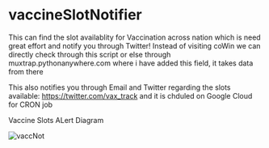 # vaccineSlotNotifier


This can find the slot availablity for Vaccination across nation which is need great effort and notify you through Twitter! Instead of visiting coWin we can directly check through this script or else through muxtrap.pythonanywhere.com where i have added this field, it takes data from there

This also notifies you through Email and Twitter regarding the slots available: https://twitter.com/vax_track and it is chduled on Google Cloud for CRON job


Vaccine Slots ALert Diagram

![vaccNot](https://user-images.githubusercontent.com/27301175/119247021-05b96980-bba4-11eb-905d-aa5535ff8519.png)



